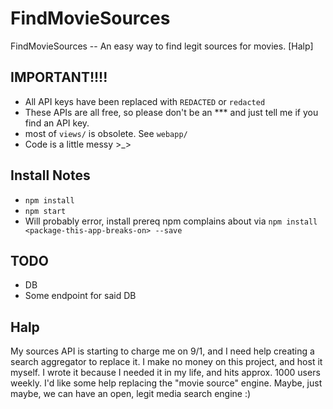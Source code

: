 # FindMovieSources
FindMovieSources -- An easy way to find legit sources for movies. [Halp]

## IMPORTANT!!!!
* All API keys have been replaced with `REDACTED` or `redacted`
* These APIs are all free, so please don't be an *** and just tell me if you find an API key. 
* most of `views/` is obsolete. See `webapp/`
* Code is a little messy >_> 

## Install Notes
* `npm install`
* `npm start`
* Will probably error, install prereq npm complains about via `npm install <package-this-app-breaks-on> --save`

## TODO
* DB
* Some endpoint for said DB

## Halp
My sources API is starting to charge me on 9/1, and I need help creating a search aggregator to replace it. 
I make no money on this project, and host it myself. I wrote it because I needed it in my life, and hits approx. 1000 users weekly. I'd like some help replacing the "movie source" engine. Maybe, just maybe, we can have an open, legit media search engine :) 
